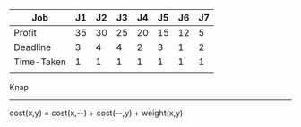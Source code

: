 

| Job        | J1  | J2  | J3  | J4  | J5  | J6  | J7  |
| ---------- | --- | --- | --- | --- | --- | --- | --- |
| Profit     | 35  | 30  | 25  | 20  | 15  | 12  | 5   |
| Deadline   | 3   | 4   | 4   | 2   | 3   | 1   | 2   |
| Time-Taken | 1   | 1   | 1   | 1   | 1   | 1   | 1   |
|            |     |     |     |     |     |     |     |
Knap

---
 

cost(x,y) = cost(x,--) + cost(--,y) + weight(x,y)


